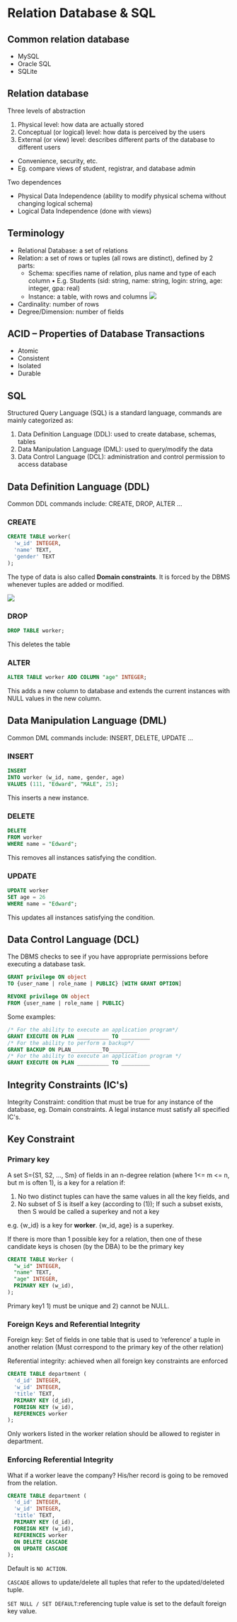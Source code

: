 # Relation Database & SQL

## Common relation database
- MySQL
- Oracle SQL
- SQLite

## Relation database
Three levels of abstraction
1. Physical level: how data are actually stored
2. Conceptual (or logical) level: how data is perceived by the users
3. External (or view) level: describes different parts of the database to different users
- Convenience, security, etc.
- Eg. compare views of student, registrar, and database admin

Two dependences
- Physical Data Independence (ability to modify physical schema without changing logical schema)
- Logical Data Independence (done with views)

## Terminology
- Relational Database: a set of relations
- Relation: a set of rows or tuples (all rows are distinct), defined by 2 parts:
  - Schema: specifies name of relation, plus name and type of each column • E.g. Students (sid: string, name: string, login: string, age: integer, gpa: real)
  - Instance: a table, with rows and columns
  ![](img/student_example.png)
- Cardinality: number of rows
- Degree/Dimension: number of fields

## ACID – Properties of Database Transactions

- Atomic
- Consistent
- Isolated
- Durable

## SQL
Structured Query Language (SQL) is a standard language, commands are mainly categorized as:

1. Data Definition Language (DDL): used to create database, schemas, tables
2. Data Manipulation Language (DML): used to query/modify the data
3. Data Control Language (DCL): administration and  control permission to access database

## Data Definition Language (DDL)

Common DDL commands include: CREATE, DROP, ALTER ...

### CREATE

```SQL
CREATE TABLE worker(
  'w_id' INTEGER,
  'name' TEXT,
  'gender' TEXT
);
```
The type of data is also called __Domain constraints__. It is forced by the DBMS whenever tuples are added or modified.

![](img/type.png)

### DROP

```SQL
DROP TABLE worker;
```
This deletes the table


### ALTER

```SQL
ALTER TABLE worker ADD COLUMN "age" INTEGER;
```
This adds a new column to database and extends the current instances with NULL values in the new column.

## Data Manipulation Language (DML)

Common DML commands include: INSERT, DELETE, UPDATE ...

### INSERT

```SQL
INSERT
INTO worker (w_id, name, gender, age)
VALUES (111, "Edward", "MALE", 25);
```
This inserts a new instance.

### DELETE

```SQL
DELETE
FROM worker
WHERE name = "Edward";
```
This removes all instances satisfying the condition.

### UPDATE

```SQL
UPDATE worker
SET age = 26
WHERE name = "Edward";
```
This updates all instances satisfying the condition.

## Data Control Language (DCL)
The DBMS checks to see if you have appropriate permissions before executing a database task.

```SQL
GRANT privilege ON object
TO {user_name | role_name | PUBLIC} [WITH GRANT OPTION]

REVOKE privilege ON object
FROM {user_name | role_name | PUBLIC}
```

Some examples:
```SQL
/* For the ability to execute an application program*/
GRANT EXECUTE ON PLAN __________ TO _________
/* For the ability to perform a backup*/
GRANT BACKUP ON PLAN__________TO_________
/* For the ability to execute an application program */
GRANT EXECUTE ON PLAN __________ TO _________
```

## Integrity Constraints (IC's)
Integrity Constraint: condition that must be true for any instance of the database, eg. Domain constraints. A legal instance must satisfy all specified IC's.


## Key Constraint

### Primary key

A set S={S1, S2, ..., Sm} of fields in an n-degree relation (where 1<= m <= n, but m is often 1), is a key for a relation if:
1. No two distinct tuples can have the same values in all the key fields, and
2. No subset of S is itself a key (according to (1)); If such a subset exists, then S
would be called a superkey and not a key

e.g. {w_id} is a key for __worker__. {w_id, age} is a superkey.

If there is more than 1 possible key for a relation, then one of these candidate keys is chosen (by the DBA) to be the primary key

```SQL
CREATE TABLE Worker (
  "w_id" INTEGER,
  "name" TEXT,
  "age" INTEGER,
  PRIMARY KEY (w_id),
);
```
Primary key1 1) must be unique and 2) cannot be NULL.


### Foreign Keys and Referential Integrity

Foreign key: Set of fields in one table that is used to ‘reference’ a tuple in another relation (Must correspond to the primary key of the other relation)

Referential integrity: achieved when all foreign key constraints are enforced

```SQL
CREATE TABLE department (
  'd_id' INTEGER,
  'w_id' INTEGER,
  'title' TEXT,
  PRIMARY KEY (d_id),
  FOREIGN KEY (w_id),
  REFERENCES worker
);
```

Only workers listed in the worker relation should be allowed to register in department.

### Enforcing Referential Integrity

What if a worker leave the company? His/her record is going to be removed from the relation.

```SQL
CREATE TABLE department (
  'd_id' INTEGER,
  'w_id' INTEGER,
  'title' TEXT,
  PRIMARY KEY (d_id),
  FOREIGN KEY (w_id),
  REFERENCES worker
  ON DELETE CASCADE
  ON UPDATE CASCADE
);
```

Default is `NO ACTION`.

`CASCADE` allows to update/delete all tuples that refer to the updated/deleted tuple.

`SET NULL / SET DEFAULT`:referencing tuple value is set to the default foreign key value.
